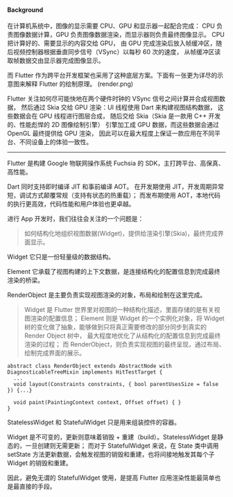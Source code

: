 
#### Background

在计算机系统中，图像的显示需要 CPU、GPU 和显示器一起配合完成：
CPU 负责图像数据计算，GPU 负责图像数据渲染，而显示器则负责最终图像显示。
CPU 把计算好的、需要显示的内容交给 GPU，
由 GPU 完成渲染后放入帧缓冲区，随后视频控制器根据垂直同步信号（VSync）以每秒 60 次的速度，
从帧缓冲区读取帧数据交由显示器完成图像显示。

而 Flutter 作为跨平台开发框架也采用了这种底层方案。下面有一张更为详尽的示意图来解释 Flutter 的绘制原理。
(render.png)

Flutter 关注如何尽可能快地在两个硬件时钟的 VSync 信号之间计算并合成视图数据，
然后通过 Skia 交给 GPU 渲染：UI 线程使用 Dart 来构建视图结构数据，
这些数据会在 GPU 线程进行图层合成，
随后交给 Skia（Skia 是一款用 C++ 开发的、性能彪悍的 2D 图像绘制引擎） 引擎加工成 GPU 数据，而这些数据会通过 OpenGL 最终提供给 GPU 渲染，
因此可以在最大程度上保证一款应用在不同平台、不同设备上的体验一致性。

---

Flutter 是构建 Google 物联网操作系统 Fuchsia 的 SDK，主打跨平台、高保真、高性能。

Dart 同时支持即时编译 JIT 和事前编译 AOT。
在开发期使用 JIT，开发周期异常短，调试方式颠覆常规（支持有状态的热重载）；
而发布期使用 AOT，本地代码的执行更高效，代码性能和用户体验也更卓越。

进行 App 开发时，我们往往会关注的一个问题是：

>如何结构化地组织视图数据(Widget)，提供给渲染引擎(Skia)，最终完成界面显示。

Widget 它只是一份轻量级的数据结构。

Element 它承载了视图构建的上下文数据，是连接结构化的配置信息到完成最终渲染的桥梁。

RenderObject 是主要负责实现视图渲染的对象，布局和绘制在这里完成。

>Widget 是 Flutter 世界里对视图的一种结构化描述，里面存储的是有关视图渲染的配置信息；
>Element 则是 Widget 的一个实例化对象，将 Widget 树的变化做了抽象，能够做到只将真正需要修改的部分同步到真实的 Render Object 树中，
>最大程度地优化了从结构化的配置信息到完成最终渲染的过程；
>而 RenderObject，则负责实现视图的最终呈现，通过布局、绘制完成界面的展示。

```
abstract class RenderObject extends AbstractNode with DiagnosticableTreeMixin implements HitTestTarget {
  ...
  void layout(Constraints constraints, { bool parentUsesSize = false }) {...}
  
  void paint(PaintingContext context, Offset offset) { }
}
```

StatelessWidget 和 StatefulWidget 只是用来组装控件的容器。

Widget 是不可变的，更新则意味着销毁 + 重建（build）。StatelessWidget 是静态的，一旦创建则无需更新；
而对于 StatefulWidget 来说，在 State 类中调用 setState 方法更新数据，会触发视图的销毁和重建，也将间接地触发其每个子 Widget 的销毁和重建。

因此，避免无谓的 StatefulWidget 使用，是提高 Flutter 应用渲染性能最简单也是最直接的手段。








